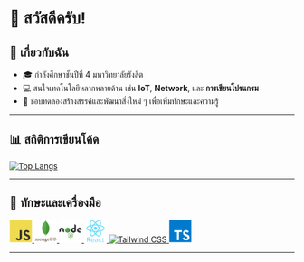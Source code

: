 # 👋 สวัสดีครับ!

## 📝 เกี่ยวกับฉัน
- 🎓 กำลังศึกษาชั้นปีที่ 4 มหาวิทยาลัยรังสิต  
- 💻 สนใจเทคโนโลยีหลากหลายด้าน เช่น **IoT**, **Network**, และ **การเขียนโปรแกรม**  
- 🚀 ชอบทดลองสร้างสรรค์และพัฒนาสิ่งใหม่ ๆ เพื่อเพิ่มทักษะและความรู้  

---

## 📊 สถิติการเขียนโค้ด
[![Top Langs](https://github-readme-stats.vercel.app/api/top-langs/?username=hellOoSaksit&layout=compact)](https://github.com/anuraghazra/github-readme-stats)

---

## 🔧 ทักษะและเครื่องมือ
<p align="left"> 
  <a href="https://developer.mozilla.org/en-US/docs/Web/JavaScript" target="_blank" rel="noreferrer">
    <img src="https://raw.githubusercontent.com/devicons/devicon/master/icons/javascript/javascript-original.svg" alt="JavaScript" width="40" height="40"/>
  </a>
  <a href="https://www.mongodb.com/" target="_blank" rel="noreferrer">
    <img src="https://raw.githubusercontent.com/devicons/devicon/master/icons/mongodb/mongodb-original-wordmark.svg" alt="MongoDB" width="40" height="40"/>
  </a>
  <a href="https://nodejs.org" target="_blank" rel="noreferrer">
    <img src="https://raw.githubusercontent.com/devicons/devicon/master/icons/nodejs/nodejs-original-wordmark.svg" alt="Node.js" width="40" height="40"/>
  </a>
  <a href="https://reactjs.org/" target="_blank" rel="noreferrer">
    <img src="https://raw.githubusercontent.com/devicons/devicon/master/icons/react/react-original-wordmark.svg" alt="React" width="40" height="40"/>
  </a>
  <a href="https://tailwindcss.com/" target="_blank" rel="noreferrer">
    <img src="https://www.vectorlogo.zone/logos/tailwindcss/tailwindcss-icon.svg" alt="Tailwind CSS" width="40" height="40"/>
  </a>
  <a href="https://www.typescriptlang.org/" target="_blank" rel="noreferrer">
    <img src="https://raw.githubusercontent.com/devicons/devicon/master/icons/typescript/typescript-original.svg" alt="TypeScript" width="40" height="40"/>
  </a>
</p>

---
